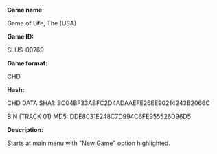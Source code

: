 **Game name:**

Game of Life, The (USA)

**Game ID:**

SLUS-00769

**Game format:**

CHD

**Hash:**

CHD DATA SHA1: BC04BF33ABFC2D4ADAAEFE26EE90214243B2066C

BIN (TRACK 01) MD5: DDE8031E248C7D994C6FE955526D96D5

**Description:**

Starts at main menu with "New Game" option highlighted.